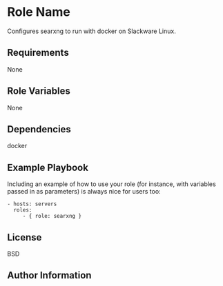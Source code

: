 # Role Name

Configures searxng to run with docker on Slackware Linux.

## Requirements

None

## Role Variables

None

## Dependencies

docker

## Example Playbook

Including an example of how to use your role (for instance, with variables passed in as parameters) is always nice for users too:

    - hosts: servers
      roles:
         - { role: searxng }

## License

BSD

## Author Information
